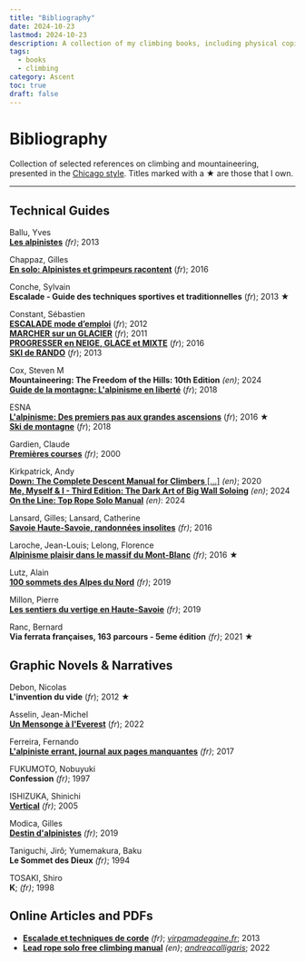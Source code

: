 ```yaml
---
title: "Bibliography"
date: 2024-10-23
lastmod: 2024-10-23
description: A collection of my climbing books, including physical copies, local PDFs, online resources, and other formats, to document and explore various aspects of climbing.
tags:
  - books
  - climbing
category: Ascent
toc: true
draft: false
---
```

# Bibliography

Collection of selected references on climbing and mountaineering, presented in the [Chicago style](/codex/chicago-style). Titles marked with a ★ are those that I own.

---

## Technical Guides

Ballu, Yves\
[**Les alpinistes**](https://www.glenat.com/hommes-et-montagnes/les-alpinistes-9782723495011) _(fr)_; 2013

Chappaz, Gilles\
[**En solo: Alpinistes et grimpeurs racontent**](https://www.glenat.com/hommes-et-montagnes/en-solo-9782344013847) (_fr_); 2016

Conche, Sylvain\
**Escalade - Guide des techniques sportives et traditionnelles** (_fr_); 2013 ★

Constant, Sébastien\
[**ESCALADE mode d’emploi**](https://www.sebastien-constant.com/shop/livres/mountain-essentials-escalade-mode-demploi-falaise-bloc-salle/) (_fr_); 2012\
[**MARCHER sur un GLACIER**](https://www.sebastien-constant.com/shop/livres/mountain-essentials-marcher-sur-un-glacier/) (_fr_); 2011\
[**PROGRESSER en NEIGE, GLACE et MIXTE**](https://www.sebastien-constant.com/shop/livres/mountain-essentials-progresser-neige-glace-mixte/) (_fr_); 2016\
[**SKI de RANDO**](https://www.sebastien-constant.com/shop/livres/mountain-essentials-ski-de-rando/) (_fr_); 2013

Cox, Steven M\
**Mountaineering: The Freedom of the Hills: 10th Edition** _(en)_; 2024\
[**Guide de la montagne: L'alpinisme en liberté**](https://www.editionspaulsen.com/guerin/152-nouveau-guide-de-la-montagne.html) (_fr_); 2018

ESNA\
[**L'alpinisme: Des premiers pas aux grandes ascensions**](https://www.glenat.com/montagne-randonnee/lalpinisme-9782344015414) (_fr_); 2016 ★\
[**Ski de montagne**](https://www.glenat.com/montagne-randonnee/ski-de-montagne-9782344027776) (_fr_); 2018

Gardien, Claude\
[**Premières courses**](https://www.glenat.com/montagne-randonnee/premieres-courses-9782723428712) _(fr)_; 2000

Kirkpatrick, Andy\
[**Down: The Complete Descent Manual for Climbers** [...]](https://www.andy-kirkpatrick.com/shop/view/down) _(en)_; 2020\
[**Me, Myself & I - Third Edition: The Dark Art of Big Wall Soloing**](https://www.andy-kirkpatrick.com/shop/view/me_myself_i_the_dark_art_of_big_wall_soloing) _(en)_; 2024\
[**On the Line: Top Rope Solo Manual**](https://www.andy-kirkpatrick.com/shop/view/on-the-line) _(en)_: 2024

Lansard, Gilles; Lansard, Catherine\
[**Savoie Haute-Savoie, randonnées insolites**](https://www.glenat.com/montagne-randonnee/savoie-haute-savoie-randonnees-insolites-9782344015384) _(fr)_; 2016

Laroche, Jean-Louis; Lelong, Florence\
[**Alpinisme plaisir dans le massif du Mont-Blanc**](https://www.glenat.com/montagne-evasion/alpinisme-plaisir-dans-le-massif-du-mont-blanc-9782344015407) _(fr)_; 2016 ★

Lutz, Alain\
[**100 sommets des Alpes du Nord**](https://www.glenat.com/montagne-randonnee/100-sommets-des-alpes-du-nord-9782344027691) _(fr)_; 2019

Millon, Pierre\
[**Les sentiers du vertige en Haute-Savoie**](https://www.glenat.com/montagne-randonnee/les-sentiers-du-vertige-en-haute-savoie-9782344031223) _(fr)_; 2019

Ranc, Bernard\
**Via ferrata françaises, 163 parcours - 5eme édition** _(fr)_; 2021 ★

## Graphic Novels & Narratives

Debon, Nicolas\
**L'invention du vide** (_fr_); 2012 ★

Asselin, Jean-Michel\
[**Un Mensonge à l'Everest**](https://www.glenat.com/hommes-et-montagnes/un-mensonge-leverest-9782344050408) (_fr_); 2022

Ferreira, Fernando\
[**L'alpiniste errant, journal aux pages manquantes**](https://www.glenat.com/hommes-et-montagnes/lalpiniste-errant-journal-aux-pages-manquantes-9782344016565) _(fr)_; 2017

FUKUMOTO, Nobuyuki\
**Confession** _(fr)_; 1997

ISHIZUKA, Shinichi\
[**Vertical**](https://www.glenat.com/seinen/vertical-tome-01-9782723491952) _(fr)_; 2005

Modica, Gilles\
[**Destin d'alpinistes**](https://www.glenat.com/hommes-et-montagnes/destin-dalpinistes-9782344029176) _(fr)_; 2019

Taniguchi, Jirô; Yumemakura, Baku\
**Le Sommet des Dieux** _(fr)_; 1994

TOSAKI, Shiro\
**K**; _(fr)_; 1998


## Online Articles and PDFs

- [**Escalade et techniques de corde**](https://virpamadegaine.fr/wp-content/uploads/2013/09/Escalade-techniques-de-corde.pdf) _(fr)_; [_virpamadegaine.fr_](foo); 2013
- [**Lead rope solo free climbing manual**](https://app.box.com/s/xe19rd4mymgu63vqaq1owf1doh2na92g) _(en)_; [_andreacalligaris_](https://andreacalligaris.netsons.org); 2022